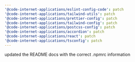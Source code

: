 ```yaml
---
'@code-internet-applications/eslint-config-code': patch
'@code-internet-applications/tailwind-utils': patch
'@code-internet-applications/prettier-config': patch
'@code-internet-applications/tailwind-config': patch
'@code-internet-applications/postcss-config': patch
'@code-internet-applications/accordion': patch
'@code-internet-applications/react': patch
'@code-internet-applications/tsconfig': patch
---
```


updated the README docs with the correct .npmrc information
